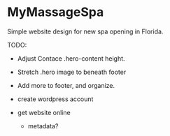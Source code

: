 # MyMassageSpa
Simple website design for new spa opening in Florida.

TODO:
- Adjust Contace .hero-content height.
- Stretch .hero image to beneath footer
- Add more to footer, and organize.

- create wordpress account
- get website online
    - metadata?
 

